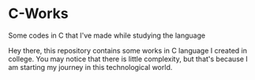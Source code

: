 # C-Works
Some codes in C that I've made while studying the language

Hey there, this repository contains some works in C language I created in college. 
You may notice that there is little complexity, but that's because I am starting my journey in this technological world. 
